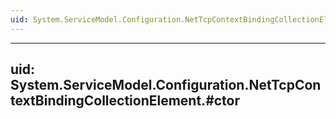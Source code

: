 ```yaml
---
uid: System.ServiceModel.Configuration.NetTcpContextBindingCollectionElement
---
```


---
uid: System.ServiceModel.Configuration.NetTcpContextBindingCollectionElement.#ctor
---

